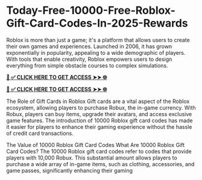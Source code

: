 # Today-Free-10000-Free-Roblox-Gift-Card-Codes-In-2025-Rewards
Roblox is more than just a game; it's a platform that allows users to create their own games and experiences. Launched in 2006, it has grown exponentially in popularity, appealing to a wide demographic of players. With tools that enable creativity, Roblox empowers users to design everything from simple obstacle courses to complex simulations.

**[📌 ✅ CLICK HERE TO GET ACCESS ➤➤ 🌐](https://toptoolmy.blogspot.com/)**

**[📌 ✅ CLICK HERE TO GET ACCESS ➤➤ 🌐](https://toptoolmy.blogspot.com/)**

The Role of Gift Cards in Roblox Gift cards are a vital aspect of the Roblox ecosystem, allowing players to purchase Robux, the in-game currency. With Robux, players can buy items, upgrade their avatars, and access exclusive game features. The introduction of 10000 Roblox gift card codes has made it easier for players to enhance their gaming experience without the hassle of credit card transactions.

The Value of 10000 Roblox Gift Card Codes What Are 10000 Roblox Gift Card Codes? The 10000 Roblox gift card codes refer to codes that provide players with 10,000 Robux. This substantial amount allows players to purchase a wide array of in-game items, such as clothing, accessories, and game passes, significantly enhancing their gaming
